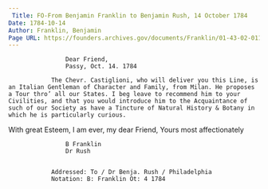 ```yaml
---
 Title: FO-From Benjamin Franklin to Benjamin Rush, 14 October 1784
Date: 1784-10-14
Author: Franklin, Benjamin
Page URL: https://founders.archives.gov/documents/Franklin/01-43-02-0119
---
```


				
					Dear Friend,
					Passy, Oct. 14. 1784
				
				The Chevr. Castiglioni, who will deliver you this Line, is an Italian Gentleman of Character and Family, from Milan. He proposes a Tour thro’ all our States. I beg leave to recommend him to your Civilities, and that you would introduce him to the Acquaintance of such of our Society as have a Tincture of Natural History & Botany in which he is particularly curious.

With great Esteem, I am ever, my dear Friend, Yours most affectionately
				
					B Franklin
					Dr Rush
				
			 
				Addressed: To / Dr Benja. Rush / Philadelphia
				Notation: B: Franklin Ot: 4 1784
			
